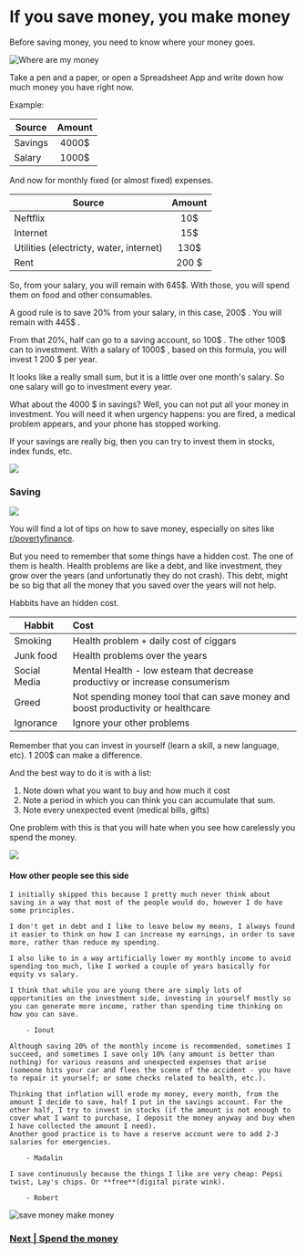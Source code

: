 # If you save money, you make money

Before saving money, you need to know where your money goes.

![Where are my money](../memes/where-are-my-money.jpeg)

Take a pen and a paper, or open a Spreadsheet App and write down how much money you have right now.

Example:

| Source | Amount |
| -- | :--: |
| Savings | 4000$ |
| Salary | 1000$ |


And now for monthly fixed (or almost fixed) expenses.

| Source | Amount |
| -- | :--: |
| Neftflix | 10$ |
| Internet | 15$ |
| Utilities (electricty, water, internet) | 130$ |
| Rent | 200 $ |

So, from your salary, you will remain with 645$. With those, you will spend them on food and other consumables. 

A good rule is to save 20% from your salary, in this case, 200$ . You will remain with 445$ .

From that 20%, half can go to a saving account, so 100$ . The other 100$ can to investment. With a salary of 1000$ , based on this formula, you will invest 1 200 $ per year.

It looks like a really small sum, but it is a little over one month's salary. So one salary will go to investment every year.

What about the 4000 $ in savings? Well, you can not put all your money in investment. You will need it when urgency happens: you are fired, a medical problem appears, and your phone has stopped working.

If your savings are really big, then you can try to invest them in stocks, index funds, etc.

![](../memes/money-travel.jpeg)

### Saving

![](../memes/saving-money-jar.jpeg)

You will find a lot of tips on how to save money, especially on sites like [r/povertyfinance](https://www.reddit.com/r/povertyfinance/wiki/index).

But you need to remember that some things have a hidden cost. The one of them is health. Health problems are like a debt, and like investment, they grow over the years (and unfortunatly they do not crash). This debt, might be so big that all the money that you saved over the years will not help.

Habbits have an hidden cost.

| Habbit | Cost |
| -- | :-- |
| Smoking | Health problem + daily cost of ciggars |
| Junk food | Health problems over the years |
| Social Media | Mental Health - low esteam that decrease productivy or increase consumerism |
| Greed | Not spending money tool that can save money and boost productivity or healthcare |
| Ignorance | Ignore your other problems |

Remember that you can invest in yourself (learn a skill, a new language, etc). 1 200$ can make a difference.

And the best way to do it is with a list:

1. Note down what you want to buy and how much it cost
2. Note a period in which you can think you can accumulate that sum.
3. Note every unexpected event (medical bills, gifts)
   
One problem with this is that you will hate when you see how carelessly you spend the money.

![](../memes/spend-money.jpeg)

#### How other people see this side

```
I initially skipped this because I pretty much never think about saving in a way that most of the people would do, however I do have some principles.

I don't get in debt and I like to leave below my means, I always found it easier to think on how I can increase my earnings, in order to save more, rather than reduce my spending.

I also like to in a way artificially lower my monthly income to avoid spending too much, like I worked a couple of years basically for equity vs salary.

I think that while you are young there are simply lots of opportunities on the investment side, investing in yourself mostly so you can generate more income, rather than spending time thinking on how you can save.

    - Ionut
```

```
Although saving 20% of the monthly income is recommended, sometimes I succeed, and sometimes I save only 10% (any amount is better than nothing) for various reasons and unexpected expenses that arise (someone hits your car and flees the scene of the accident - you have to repair it yourself; or some checks related to health, etc.).

Thinking that inflation will erode my money, every month, from the amount I decide to save, half I put in the savings account. For the other half, I try to invest in stocks (if the amount is not enough to cover what I want to purchase, I deposit the money anyway and buy when I have collected the amount I need).
Another good practice is to have a reserve account were to add 2-3 salaries for emergencies.

    - Madalin
```

```
I save continuously because the things I like are very cheap: Pepsi twist, Lay's chips. Or **free**(digital pirate wink).

    - Robert
```

![save money make money](../memes/save-money-toy-story.jpeg)

### [Next | Spend the money](introduction-to-investment.md)